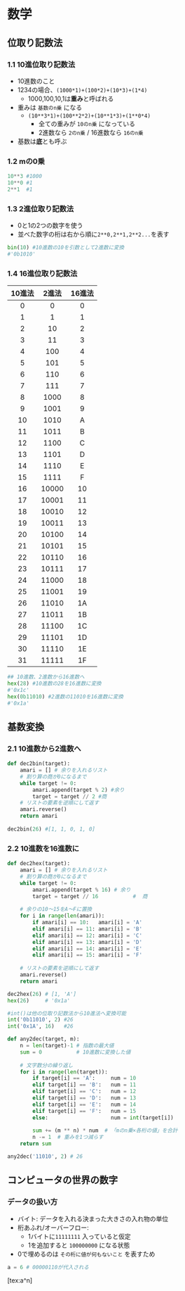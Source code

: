 # 数学

## 位取り記数法

### 1.1 10進位取り記数法

* 10進数のこと
* 1234の場合、`(1000*1)+(100*2)+(10*3)+(1*4)`
    * 1000,100,10,1は**重み**と呼ばれる
* 重みは `基数のn乗` になる
    * `(10**3*1)+(100**2*2)+(10**1*3)+(1**0*4)`
        * 全ての重みが `10のn乗` になっている
        * 2進数なら `2のn乗` / 16進数なら `16のn乗`
* 基数は**底**とも呼ぶ

### 1.2 mの0乗

```python
10**3 #1000
10**0 #1
2**1  #1
```

### 1.3 2進位取り記数法

* 0と1の2つの数字を使う
* 並べた数字の桁は右から順に`2**0,2**1,2**2...`を表す

```python
bin(10) #10進数の10を引数として2進数に変換
#'0b1010'
```

### 1.4 16進位取り記数法

| 10進法 | 2進法 | 16進法 |
|:----:|:----:|:----:|
| 0  | 0     | 0 |
| 1  | 1     | 1 |
| 2  | 10    | 2 |
| 3  | 11    | 3 |
| 4  | 100   | 4 |
| 5  | 101   | 5 |
| 6  | 110   | 6 |
| 7  | 111   | 7 |
| 8  | 1000  | 8 |
| 9  | 1001  | 9 |
| 10 | 1010  | A |
| 11 | 1011  | B |
| 12 | 1100  | C |
| 13 | 1101  | D |
| 14 | 1110  | E |
| 15 | 1111  | F |
| 16 | 10000 | 10 |
| 17 | 10001 | 11 |
| 18 | 10010 | 12 |
| 19 | 10011 | 13 |
| 20 | 10100 | 14 |
| 21 | 10101 | 15 |
| 22 | 10110 | 16 |
| 23 | 10111 | 17 |
| 24 | 11000 | 18 |
| 25 | 11001 | 19 |
| 26 | 11010 | 1A |
| 27 | 11011 | 1B |
| 28 | 11100 | 1C |
| 29 | 11101 | 1D |
| 30 | 11110 | 1E |
| 31 | 11111 | 1F |

```python
## 10進数、2進数から16進数へ
hex(28) #10進数の28を16進数に変換
#'0x1c'
hex(0b11010) #2進数の11010を16進数に変換
#'0x1a'
```

## 基数変換

### 2.1 10進数から2進数へ

```python
def dec2bin(target):
    amari = [] # 余りを入れるリスト
    # 割り算の商が0になるまで
    while target != 0:
        amari.append(target % 2) #余り
        target = target // 2 #商
    # リストの要素を逆順にして返す
    amari.reverse()
    return amari
    
dec2bin(26) #[1, 1, 0, 1, 0]
```

### 2.2 10進数を16進数に

```python
def dec2hex(target):
    amari = [] # 余りを入れるリスト
    # 割り算の商が0になるまで
    while target != 0:
        amari.append(target % 16) # 余り
        target = target // 16           #  商
        
    # 余りの10〜15をA〜Fに置換
    for i in range(len(amari)):
        if amari[i] == 10:   amari[i] = 'A'
        elif amari[i] == 11: amari[i] = 'B'
        elif amari[i] == 12: amari[i] = 'C'
        elif amari[i] == 13: amari[i] = 'D'
        elif amari[i] == 14: amari[i] = 'E'
        elif amari[i] == 15: amari[i] = 'F'
    
    # リストの要素を逆順にして返す
    amari.reverse()
    return amari

dec2hex(26) # [1, 'A']
hex(26)     # '0x1a'
```

```python
#int()は他の位取り記数法から10進法へ変換可能
int('0b11010', 2) #26
int('0x1A', 16)   #26
```

```python
def any2dec(target, m):
    n = len(target)-1 # 指数の最大値
    sum = 0           # 10進数に変換した値
    
    # 文字数分の繰り返し
    for i in range(len(target)):
        if target[i] == 'A':     num = 10
        elif target[i] == 'B':   num = 11
        elif target[i] == 'C':   num = 12
        elif target[i] == 'D':   num = 13
        elif target[i] == 'E':   num = 14
        elif target[i] == 'F':   num = 15
        else:                    num = int(target[i])
            
        sum += (m ** n) * num  # 「mのn乗×各桁の値」を合計
        n -= 1  # 重みを1つ減らす
    return sum
```

```python
any2dec('11010', 2) # 26
```

## コンピュータの世界の数字

### データの扱い方

* バイト: データを入れる決まった大きさの入れ物の単位
* 桁あふれ/オーバーフロー:
    * 1バイトに`11111111` 入っていると仮定
    * 1を追加すると `100000000` になる状態
* 0で埋めるのは `その桁に値が何もないこと` を表すため

```python
a = 6 # 00000110が代入される
```

[tex:a\^n]